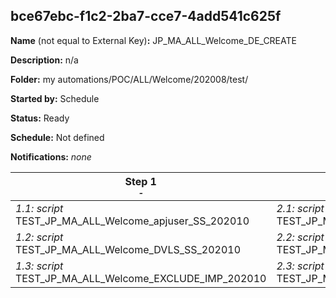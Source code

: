 ## bce67ebc-f1c2-2ba7-cce7-4add541c625f

**Name** (not equal to External Key)**:** JP_MA_ALL_Welcome_DE_CREATE

**Description:** n/a

**Folder:** my automations/POC/ALL/Welcome/202008/test/

**Started by:** Schedule

**Status:** Ready

**Schedule:** Not defined

**Notifications:** _none_


| Step 1<br>_<small>-</small>_ | Step 2<br>_<small>-</small>_ | Step 3<br>_<small>-</small>_ |
| --- | --- | --- |
| _1.1: script_<br>TEST_JP_MA_ALL_Welcome_apjuser_SS_202010 | _2.1: script_<br>TEST_JP_MA_ALL_Welcome_ENTRY_01_01_202010 | _3.1: script_<br>TEST_JP_MA_ALL_Welcome_ENTRY_01_02_202010 |
| _1.2: script_<br>TEST_JP_MA_ALL_Welcome_DVLS_SS_202010 | _2.2: script_<br>TEST_JP_MA_ALL_Welcome_EXCLUDE_01_01_202010 | _3.2: script_<br>TEST_JP_MA_ALL_Welcome_EXCLUDE_01_02_202010 |
| _1.3: script_<br>TEST_JP_MA_ALL_Welcome_EXCLUDE_IMP_202010 | _2.3: script_<br>TEST_JP_MA_ALL_Welcome_SEND_01_01_202010 | _3.3: script_<br>TEST_JP_MA_ALL_Welcome_SEND_01_02_202010 |
